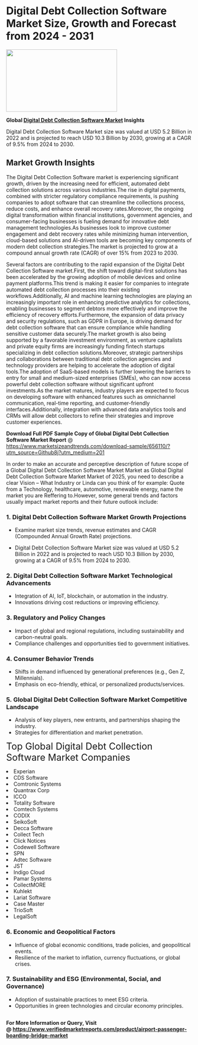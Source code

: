 <H1>Digital Debt Collection Software Market Size, Growth and Forecast from 2024 - 2031</H1><img class="aligncenter size-medium wp-image-584254" src="https://thirdeyenews.in/wp-content/uploads/2024/09/Global-Market-Research-300x168.jpeg" alt="" width="300" height="168" /><p><strong>Global&nbsp;<a href="https://www.marketsizeandtrends.com/download-sample/656110/?utm_source=Github8j?utm_medium=201">Digital Debt Collection Software Market</a> Insights</strong></p><p>Digital Debt Collection Software Market size was valued at USD 5.2 Billion in 2022 and is projected to reach USD 10.3 Billion by 2030, growing at a CAGR of 9.5% from 2024 to 2030.</p><p><h2>Market Growth Insights</h2> <p>The Digital Debt Collection Software market is experiencing significant growth, driven by the increasing need for efficient, automated debt collection solutions across various industries.The rise in digital payments, combined with stricter regulatory compliance requirements, is pushing companies to adopt software that can streamline the collections process, reduce costs, and enhance overall recovery rates.Moreover, the ongoing digital transformation within financial institutions, government agencies, and consumer-facing businesses is fueling demand for innovative debt management technologies.As businesses look to improve customer engagement and debt recovery rates while minimizing human intervention, cloud-based solutions and AI-driven tools are becoming key components of modern debt collection strategies.The market is projected to grow at a compound annual growth rate (CAGR) of over 15% from 2023 to 2030.</p> <p>Several factors are contributing to the rapid expansion of the Digital Debt Collection Software market.First, the shift toward digital-first solutions has been accelerated by the growing adoption of mobile devices and online payment platforms.This trend is making it easier for companies to integrate automated debt collection processes into their existing workflows.Additionally, AI and machine learning technologies are playing an increasingly important role in enhancing predictive analytics for collections, enabling businesses to segment debtors more effectively and improve the efficiency of recovery efforts.Furthermore, the expansion of data privacy and security regulations, such as GDPR in Europe, is driving demand for debt collection software that can ensure compliance while handling sensitive customer data securely.The market growth is also being supported by a favorable investment environment, as venture capitalists and private equity firms are increasingly funding fintech startups specializing in debt collection solutions.Moreover, strategic partnerships and collaborations between traditional debt collection agencies and technology providers are helping to accelerate the adoption of digital tools.The adoption of SaaS-based models is further lowering the barriers to entry for small and medium-sized enterprises (SMEs), who can now access powerful debt collection software without significant upfront investments.As the market matures, industry players are expected to focus on developing software with enhanced features such as omnichannel communication, real-time reporting, and customer-friendly interfaces.Additionally, integration with advanced data analytics tools and CRMs will allow debt collectors to refine their strategies and improve customer experiences.<p><span class=""><strong>Download Full PDF Sample Copy of Global Digital Debt Collection Software Market Report</strong> @ <a href="https://www.marketsizeandtrends.com/download-sample/656110/?utm_source=Github8j?utm_medium=201" target="_blank">https://www.marketsizeandtrends.com/download-sample/656110/?utm_source=Github8j?utm_medium=201</a></span></p><p>In order to make an accurate and perceptive description of future scope of a Global&nbsp;Digital Debt Collection Software Market Market as Global&nbsp;Digital Debt Collection Software Market Market of 2025, you need to describe a clear Vision &ndash; What Industry or Linda can you think of for example: Quote from a Technology, healthcare, automotive, renewable energy, name the market you are Reffering to.However, some general trends and factors usually impact market reports and their future outlook include:</p><h3>1.&nbsp;<strong>Digital Debt Collection Software Market Growth Projections</strong></h3><ul><li>Examine market size trends, revenue estimates and CAGR (Compounded Annual Growth Rate) projections.</li><li><p>Digital Debt Collection Software Market size was valued at USD 5.2 Billion in 2022 and is projected to reach USD 10.3 Billion by 2030, growing at a CAGR of 9.5% from 2024 to 2030.</p></li></ul><h3>2.&nbsp;<strong>Digital Debt Collection Software Market Technological Advancements</strong></h3><ul><li>Integration of AI, IoT, blockchain, or automation in the industry.</li><li>Innovations driving cost reductions or improving efficiency.</li></ul><h3>3.&nbsp;<strong>Regulatory and Policy Changes</strong></h3><ul><li>Impact of global and regional regulations, including sustainability and carbon-neutral goals.</li><li>Compliance challenges and opportunities tied to government initiatives.</li></ul><h3>4.&nbsp;<strong>Consumer Behavior Trends</strong></h3><ul><li>Shifts in demand influenced by generational preferences (e.g., Gen Z, Millennials).</li><li>Emphasis on eco-friendly, ethical, or personalized products/services.</li></ul><h3>5.&nbsp;<strong>Global Digital Debt Collection Software Market Competitive Landscape</strong></h3><ul><li>Analysis of key players, new entrants, and partnerships shaping the industry.</li><li>Strategies for differentiation and market penetration.</li></ul><p data-pm-slice="1 1 []"><span style="color: inherit; font-family: inherit; font-size: 25px;">Top Global Digital Debt Collection Software Market Companies</span></p><div class="" data-test-id=""><p><li>Experian</li><li> CDS Software</li><li> Comtronic Systems</li><li> Quantrax Corp</li><li> ICCO</li><li> Totality Software</li><li> Comtech Systems</li><li> CODIX</li><li> SeikoSoft</li><li> Decca Software</li><li> Collect Tech</li><li> Click Notices</li><li> Codewell Software</li><li> SPN</li><li> Adtec Software</li><li> JST</li><li> Indigo Cloud</li><li> Pamar Systems</li><li> CollectMORE</li><li> Kuhlekt</li><li> Lariat Software</li><li> Case Master</li><li> TrioSoft</li><li> LegalSoft</li></p></div><h3>6.&nbsp;<strong>Economic and Geopolitical Factors</strong></h3><ul><li>Influence of global economic conditions, trade policies, and geopolitical events.</li><li>Resilience of the market to inflation, currency fluctuations, or global crises.</li></ul><h3>7.&nbsp;<strong>Sustainability and ESG (Environmental, Social, and Governance)</strong></h3><ul><li>Adoption of sustainable practices to meet ESG criteria.</li><li>Opportunities in green technologies and circular economy principles.</li></ul><h2><strong style="font-size: 14px;">For More Information or Query, Visit @&nbsp;</strong><a style="background-color: #ffffff; font-size: 14px;" href="https://www.marketsizeandtrends.com/report/digital-debt-collection-software-market/" target="_blank">https://www.verifiedmarketreports.com/product/airport-passenger-boarding-bridge-market</a></h2>